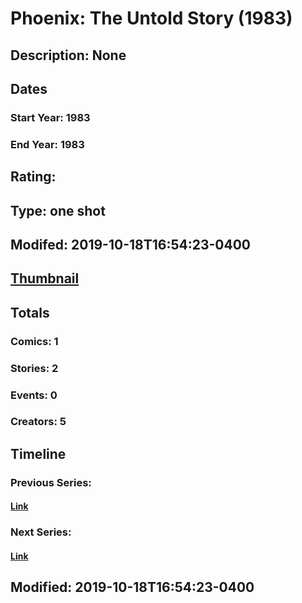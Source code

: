 # Phoenix: The Untold Story (1983)
## Description: None
## Dates
### Start Year: 1983
### End Year: 1983
## Rating: 
## Type: one shot
## Modifed: 2019-10-18T16:54:23-0400
## [Thumbnail](http://i.annihil.us/u/prod/marvel/i/mg/9/f0/5a8f1f168b86d.jpg)
## Totals
### Comics: 1
### Stories: 2
### Events: 0
### Creators: 5
## Timeline
### Previous Series: 
#### [Link]()
### Next Series: 
#### [Link]()
## Modified: 2019-10-18T16:54:23-0400